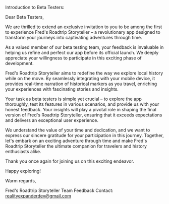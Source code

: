 Introduction to Beta Testers:

Dear Beta Testers,

We are thrilled to extend an exclusive invitation to you to be among the first to experience Fred's
Roadtrip Storyteller – a revolutionary app designed to transform your journeys into captivating
adventures through time.

As a valued member of our beta testing team, your feedback is invaluable in helping us refine and
perfect our app before its official launch. We deeply appreciate your willingness to participate in
this exciting phase of development.

Fred's Roadtrip Storyteller aims to redefine the way we explore local history while on the move. By
seamlessly integrating with your mobile device, it provides real-time narration of historical
markers as you travel, enriching your experiences with fascinating stories and insights.

Your task as beta testers is simple yet crucial – to explore the app thoroughly, test its features
in various scenarios, and provide us with your honest feedback. Your insights will play a pivotal
role in shaping the final version of Fred's Roadtrip Storyteller, ensuring that it exceeds
expectations and delivers an exceptional user experience.

We understand the value of your time and dedication, and we want to express our sincere gratitude
for your participation in this journey. Together, let's embark on an exciting adventure through time
and make Fred's Roadtrip Storyteller the ultimate companion for travelers and history enthusiasts
alike.

Thank you once again for joining us on this exciting endeavor.

Happy exploring!

Warm regards,

Fred's Roadtrip Storyteller Team
Feedback Contact: realityexpanderdev@gmail.com
